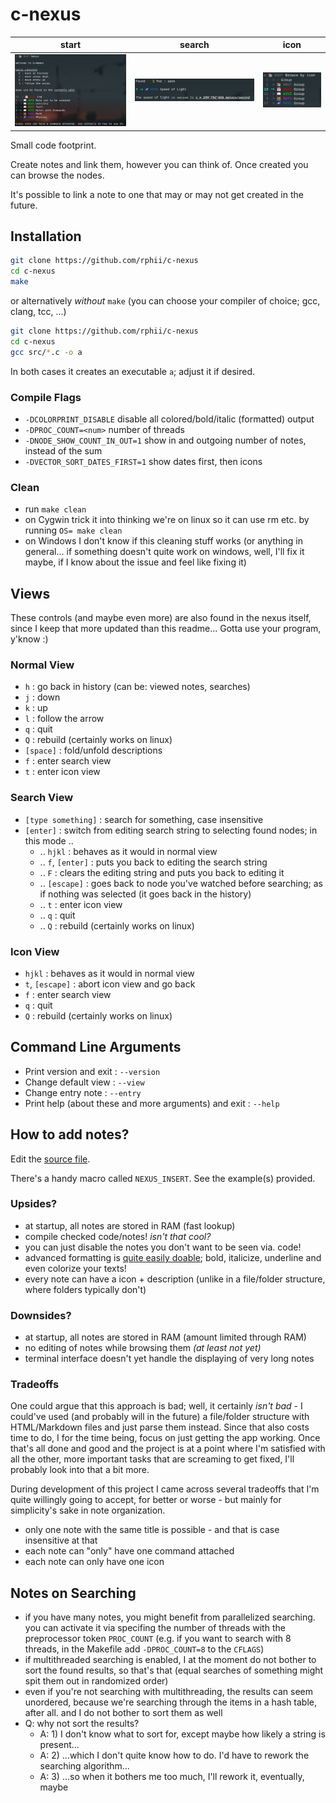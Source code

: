 # c-nexus

| start                      | search                       | icon                     |
| ---                        | ---                          | ---                      |
| ![start](images/start.png) | ![search](images/search.png) | ![icon](images/icon.png) |

Small code footprint.

Create notes and link them, however you can think of. Once created you can browse the nodes.

It's possible to link a note to one that may or may not get created in the future.

## Installation

```sh
git clone https://github.com/rphii/c-nexus
cd c-nexus
make
```

or alternatively *without* `make` (you can choose your compiler of choice; gcc, clang, tcc, ...)

```sh
git clone https://github.com/rphii/c-nexus
cd c-nexus
gcc src/*.c -o a
```

In both cases it creates an executable `a`; adjust it if desired.

### Compile Flags

- `-DCOLORPRINT_DISABLE` disable all colored/bold/italic (formatted) output
- `-DPROC_COUNT=<num>` number of threads
- `-DNODE_SHOW_COUNT_IN_OUT=1` show in and outgoing number of notes, instead of the sum
- `-DVECTOR_SORT_DATES_FIRST=1` show dates first, then icons

### Clean

- run `make clean`
- on Cygwin trick it into thinking we're on linux so it can use rm etc. by running `OS= make clean`
- on Windows I don't know if this cleaning stuff works (or anything in general... if something
  doesn't quite work on windows, well, I'll fix it maybe, if I know about the issue and feel like
  fixing it)

## Views

These controls (and maybe even more) are also found in the nexus itself, since I keep that more
updated than this readme... Gotta use your program, y'know :)

### Normal View
- ``h`` : go back in history (can be: viewed notes, searches)
- ``j`` : down
- ``k`` : up
- ``l`` : follow the arrow
- ``q`` : quit
- ``Q`` : rebuild (certainly works on linux)
- ``[space]`` : fold/unfold descriptions
- ``f`` : enter search view
- ``t`` : enter icon view

### Search View
- ``[type something]`` : search for something, case insensitive
- ``[enter]`` : switch from editing search string to selecting found nodes; in this mode ..
    - .. `hjkl` : behaves as it would in normal view
    - .. `f`, `[enter]` : puts you back to editing the search string
    - .. `F` : clears the editing string and puts you back to editing it
    - .. `[escape]` : goes back to node you've watched before searching; as if nothing was
      selected (it goes back in the history)
    - .. ``t`` : enter icon view
    - .. ``q`` : quit
    - .. ``Q`` : rebuild (certainly works on linux)

### Icon View
- `hjkl` : behaves as it would in normal view
- ``t``, `[escape]` : abort icon view and go back
- ``f`` : enter search view
- ``q`` : quit
- ``Q`` : rebuild (certainly works on linux)

## Command Line Arguments

- Print version and exit : `--version`
- Change default view : `--view`
- Change entry note : `--entry`
- Print help (about these and more arguments) and exit : `--help`

## How to add notes?

Edit the [source file](src/content.c).

There's a handy macro called `NEXUS_INSERT`. See the example(s) provided.

### Upsides?
- at startup, all notes are stored in RAM (fast lookup)
- compile checked code/notes! _isn't that cool?_
- you can just disable the notes you don't want to be seen via. code!
- advanced formatting is [quite easily doable](src/colorprint.h); bold, italicize, underline and even colorize your texts!
- every note can have a icon + description (unlike in a file/folder structure, where folders typically don't)

### Downsides?
- at startup, all notes are stored in RAM (amount limited through RAM)
- no editing of notes while browsing them _(at least not yet)_
- terminal interface doesn't yet handle the displaying of very long notes

### Tradeoffs

One could argue that this approach is bad; well, it certainly
_isn't bad_ - I could've used (and probably will in the future) a file/folder structure with
HTML/Markdown files and just parse them instead. Since that also costs time to do, I for the time being,
focus on just getting the app working. Once that's all done and good and the project is at a point
where I'm satisfied with all the other, more important tasks that are screaming to get fixed, I'll
probably look into that a bit more.

During development of this project I came across several tradeoffs that I'm quite willingly going to
accept, for better or worse - but mainly for simplicity's sake in note organization.

- only one note with the same title is possible - and that is case insensitive at that
- each note can "only" have one command attached
- each note can only have one icon

## Notes on Searching
- if you have many notes, you might benefit from parallelized searching. you can activate it via
  specifing the number of threads with the preprocessor token `PROC_COUNT` (e.g. if you want to
  search with 8 threads, in the Makefile add `-DPROC_COUNT=8` to the `CFLAGS`)
- if multithreaded searching is enabled, I at the moment do not bother to sort the found results, so
  that's that (equal searches of something might spit them out in randomized order)
- even if you're not searching with multithreading, the results can seem unordered, because we're
  searching through the items in a hash table, after all. and I do not bother to sort them as well
- Q: why not sort the results?
    - A: 1) I don't know what to sort for, except maybe how likely a string is present...
    - A: 2) ...which I don't quite know how to do. I'd have to rework the searching algorithm...
    - A: 3) ...so when it bothers me too much, I'll rework it, eventually, maybe


